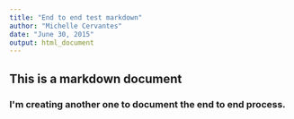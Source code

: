 ```yaml
---
title: "End to end test markdown"
author: "Michelle Cervantes"
date: "June 30, 2015"
output: html_document
---
```


## This is a markdown document

### I'm creating another one to document the end to end process.